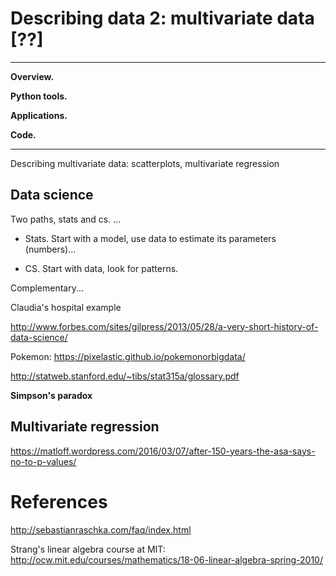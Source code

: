 # Describing data 2:   multivariate data [??]

---
**Overview.**

**Python tools.**  

**Applications.**

**Code.** 

---

Describing multivariate data:  scatterplots, multivariate regression


## Data science

Two paths, stats and cs.  ...  

* Stats.  Start with a model, use data to estimate its parameters (numbers)...

* CS.  Start with data, look for patterns.  

Complementary...  

Claudia's hospital example

http://www.forbes.com/sites/gilpress/2013/05/28/a-very-short-history-of-data-science/ 

Pokemon:  https://pixelastic.github.io/pokemonorbigdata/

http://statweb.stanford.edu/~tibs/stat315a/glossary.pdf 


**Simpson's paradox**


## Multivariate regression

https://matloff.wordpress.com/2016/03/07/after-150-years-the-asa-says-no-to-p-values/


# References 

http://sebastianraschka.com/faq/index.html

Strang's linear algebra course at MIT:  
http://ocw.mit.edu/courses/mathematics/18-06-linear-algebra-spring-2010/
